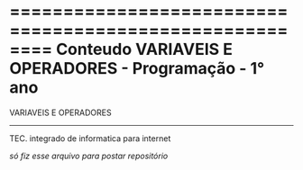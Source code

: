 
========================================================
Conteudo VARIAVEIS E OPERADORES - Programação - 1° ano
========================================================
VARIAVEIS E OPERADORES
________________________________________
TEC. integrado de informatica para internet


*só fiz esse arquivo para postar repositório* 